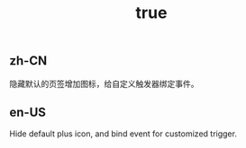 ﻿---
order: 11
title:
  zh-CN: 自定义新增页签触发器
  en-US: Customized trigger of new tab
---

## zh-CN

隐藏默认的页签增加图标，给自定义触发器绑定事件。

## en-US

Hide default plus icon, and bind event for customized trigger.